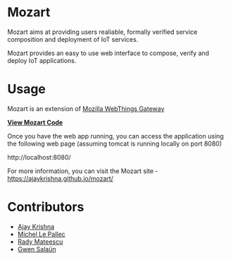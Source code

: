 Mozart
==============================
Mozart aims at providing users realiable, formally verified
service composition and deployment of IoT services. 

Mozart provides an easy to use web interface to compose, verify and deploy IoT applications.

Usage
===============================
Mozart is an extension of [Mozilla WebThings Gateway](https://github.com/mozilla-iot/gateway)

[**View Mozart Code**](https://github.com/ajaykrishna/mozart) 

Once you have the web app running, you can access the application 
using the following web page (assuming tomcat is running locally on port 8080)

http://localhost:8080/

For more information, you can visit the Mozart site - https://ajaykrishna.github.io/mozart/

Contributors
=====================================
* [Ajay Krishna](https://about.me/ajaykrishna)
* [Michel Le Pallec](https://www.bell-labs.com/usr/michel.le_pallec)
* [Rady Mateescu](http://convecs.inria.fr/people/Radu.Mateescu/)
* [Gwen Salaün](http://convecs.inria.fr/people/Gwen.Salaun/) 
